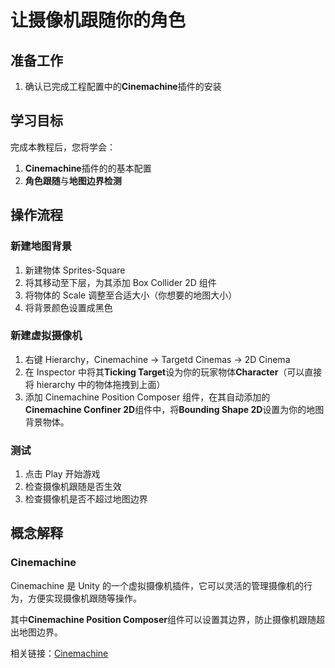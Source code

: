 # 让摄像机跟随你的角色

## 准备工作

1. 确认已完成工程配置中的**Cinemachine**插件的安装

## 学习目标

完成本教程后，您将学会：

1. **Cinemachine**插件的的基本配置
2. **角色跟随**与**地图边界检测**

## 操作流程

### 新建地图背景

1. 新建物体 Sprites-Square
2. 将其移动至下层，为其添加 Box Collider 2D 组件
3. 将物体的 Scale 调整至合适大小（你想要的地图大小）
4. 将背景颜色设置成黑色

### 新建虚拟摄像机

1. 右键 Hierarchy，Cinemachine $\rightarrow$ Targetd Cinemas $\rightarrow$ 2D Cinema
2. 在 Inspector 中将其**Ticking Target**设为你的玩家物体**Character**（可以直接将 hierarchy 中的物体拖拽到上面）
3. 添加 Cinemachine Position Composer 组件，在其自动添加的**Cinemachine Confiner 2D**组件中，将**Bounding Shape 2D**设置为你的地图背景物体。

### 测试

1. 点击 Play 开始游戏
2. 检查摄像机跟随是否生效
3. 检查摄像机是否不超过地图边界

## 概念解释

### Cinemachine

Cinemachine 是 Unity 的一个虚拟摄像机插件，它可以灵活的管理摄像机的行为，方便实现摄像机跟随等操作。

其中**Cinemachine Position Composer**组件可以设置其边界，防止摄像机跟随超出地图边界。

相关链接：[Cinemachine](https://docs.unity.cn/Packages/com.unity.cinemachine@2.9/manual/index.html)
